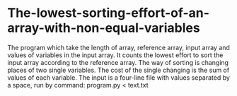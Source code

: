 # The-lowest-sorting-effort-of-an-array-with-non-equal-variables
The program which take the length of array, reference array, input array and values of variables in the input array. It counts the lowest effort to sort the input array according to the reference array. The way of sorting is changing places of two single variables. The cost of the single changing is the sum of values of each variable.
The input is a four-line file with values separated by a space, run by command:
program.py < text.txt
